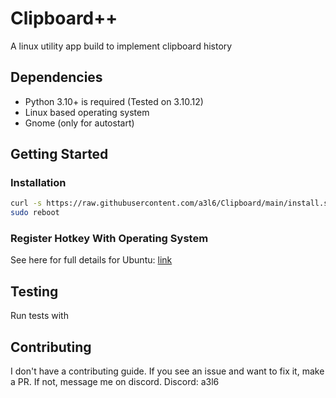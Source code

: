 # Clipboard++
A linux utility app build to implement clipboard history

## Dependencies
- Python 3.10+ is required (Tested on 3.10.12)
- Linux based operating system
- Gnome (only for autostart)

## Getting Started

### Installation
```bash
curl -s https://raw.githubusercontent.com/a3l6/Clipboard/main/install.sh | bash
sudo reboot
```

### Register Hotkey With Operating System
See here for full details for Ubuntu: [link](https://help.ubuntu.com/stable/ubuntu-help/keyboard-shortcuts-set.html.en)

## Testing
Run tests with 

## Contributing
I don't have a contributing guide. If you see an issue and want to fix it, make a PR. If not, message me on discord.
Discord: a3l6